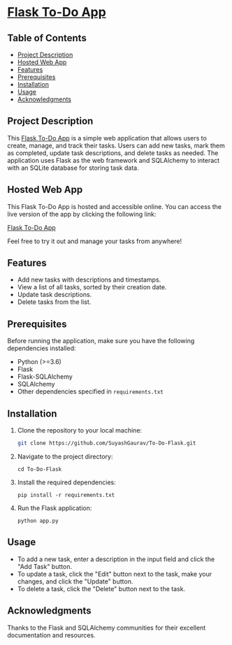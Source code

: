 # [Flask To-Do App](https://todo-flask-webapp.onrender.com/)

## Table of Contents

- [Project Description](#project-description)
- [Hosted Web App](#hosted-web-app)
- [Features](#features)
- [Prerequisites](#prerequisites)
- [Installation](#installation)
- [Usage](#usage)
- [Acknowledgments](#acknowledgments)


## Project Description

This [Flask To-Do App](https://todo-flask-webapp.onrender.com/)  is a simple web application that allows users to create, manage, and track their tasks. Users can add new tasks, mark them as completed, update task descriptions, and delete tasks as needed. The application uses Flask as the web framework and SQLAlchemy to interact with an SQLite database for storing task data.

## Hosted Web App

This Flask To-Do App is hosted and accessible online. You can access the live version of the app by clicking the following link:

[Flask To-Do App](https://todo-flask-webapp.onrender.com/)

Feel free to try it out and manage your tasks from anywhere!

## Features

- Add new tasks with descriptions and timestamps.
- View a list of all tasks, sorted by their creation date.
- Update task descriptions.
- Delete tasks from the list.

## Prerequisites

Before running the application, make sure you have the following dependencies installed:

- Python (>=3.6)
- Flask
- Flask-SQLAlchemy
- SQLAlchemy
- Other dependencies specified in `requirements.txt`

## Installation

1. Clone the repository to your local machine:

   ```bash
   git clone https://github.com/SuyashGaurav/To-Do-Flask.git
   ```
2. Navigate to the project directory:
   ```
   cd To-Do-Flask
   ```
3. Install the required dependencies:
   ```
   pip install -r requirements.txt
   ```
4. Run the Flask application:
   ```
   python app.py
   ```
## Usage
- To add a new task, enter a description in the input field and click the "Add Task" button.
- To update a task, click the "Edit" button next to the task, make your changes, and click the "Update" button.
- To delete a task, click the "Delete" button next to the task.

## Acknowledgments
Thanks to the Flask and SQLAlchemy communities for their excellent documentation and resources.

